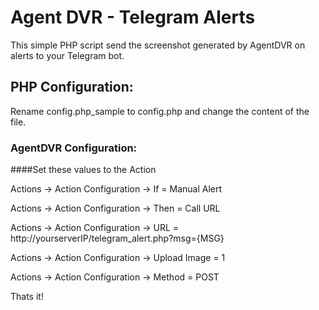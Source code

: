 # Agent DVR - Telegram Alerts

This simple PHP script send the screenshot generated by AgentDVR on alerts to your Telegram bot.


## PHP Configuration:

Rename config.php_sample to config.php and change the content of the file.


### AgentDVR Configuration:

####Set these values to the Action

Actions -> Action Configuration -> If = Manual Alert

Actions -> Action Configuration -> Then = Call URL

Actions -> Action Configuration -> URL = http://yourserverIP/telegram_alert.php?msg={MSG}

Actions -> Action Configuration -> Upload Image = 1

Actions -> Action Configuration -> Method = POST


Thats it!